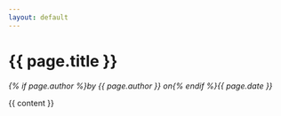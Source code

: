 ```yaml
---
layout: default
---
```



# {{ page.title }}


*{% if page.author %}by {{ page.author }} on{% endif %}{{ page.date }}*


{{ content }}
